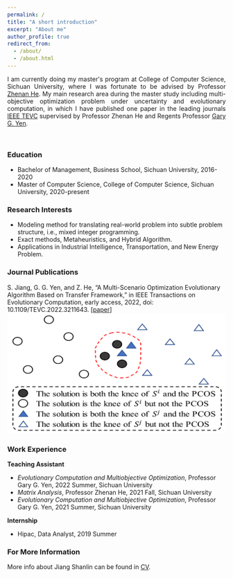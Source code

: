 ```yaml
---
permalink: /
title: "A short introduction"
excerpt: "About me"
author_profile: true
redirect_from: 
  - /about/
  - /about.html
---
```


<!-- ## A short introduction -->
<p style="text-align:justify;"> 
I am currently doing my master's program at College of Computer Science, Sichuan University, where I was fortunate to be advised by Professor <a href="https://kaminzzz.github.io/" target="_blank">Zhenan He</a>. My main research area during the master study including multi-objective optimization problem under uncertainty and evolutionary computation, in which I have published one paper in the leading journals <a href="https://ieeexplore.ieee.org/xpl/RecentIssue.jsp?punumber=4235" target="_blank">IEEE TEVC</a> supervised by Professor Zhenan He and Regents Professor <a href="https://experts.okstate.edu/gyen" target="_blank">Gary G. Yen</a>.
</p>

<br/>

### Education
* Bachelor of Management, Business School, Sichuan University, 2016-2020
* Master of Computer Science, College of Computer Science, Sichuan University, 2020-present

### Research Interests
* Modeling method for translating real-world problem into subtle problem structure, i.e., mixed integer programming.
* Exact methods, Metaheuristics, and Hybrid Algorithm.
* Applications in Industrial Intelligence, Transportation, and New Energy Problem.

### Journal Publications
<!-- <img align="left" src="https://github.com/Lin-JiangShanlin/Lin-JiangShanlin.github.io/blob/master/images/publications/JSL2022.png?raw=true"/>

**A Multi-Scenario Optimization Evolutionary Algorithm Based on Transfer Framework**

Shanlin Jiang, [Gary G. Yen](https://experts.okstate.edu/gyen), and Zhenan He

IEEE Transactions on Evolutionary Computation -->

S. Jiang, G. G. Yen, and Z. He, “A Multi-Scenario Optimization Evolutionary Algorithm Based on Transfer Framework,” in IEEE Transactions on Evolutionary Computation, early access, 2022, doi: 10.1109/TEVC.2022.3211643.
[[paper](https://ieeexplore.ieee.org/document/9910596)]
![JSL2022](https://github.com/Lin-JiangShanlin/Lin-JiangShanlin.github.io/blob/master/images/publications/JSL2022.png?raw=true)

### Work Experience
**Teaching Assistant**
+ *Evolutionary Computation and Multiobjective Optimization*, Professor Gary G. Yen, 2022 Summer, Sichuan University
+ *Matrix Analysis*, Professor Zhenan He, 2021 Fall, Sichuan University
+ *Evolutionary Computation and Multiobjective Optimization*, Professor Gary G. Yen, 2021 Summer, Sichuan University

**Internship**
+ Hipac, Data Analyst, 2019 Summer

### For More Information
More info about Jiang Shanlin can be found in [CV](http://lin-jiangshanlin.github.io/files/Curriculum_Vitae-Jiangshanlin.pdf).
